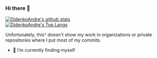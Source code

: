### Hi there 👋

[![DidenkoAndre's github stats](https://github-readme-stats.vercel.app/api?username=DidenkoAndre&count_private=true&show_icons=true&theme=dark&count_private=true)](https://github.com/DidenkoAndre)  
[![DidenkoAndre's Top Langs](https://github-readme-stats.vercel.app/api/top-langs/?username=DidenkoAndre&theme=dark&layout=compact&card_width=445)](https://github.com/DidenkoAndre)  

Unfortunately, this^ doesn't show my work in organizations or private repositories where I put most of my commits.
 
<!-- I am currently working on [AnotherCat/message-bot](https://github.com/AnotherCat/message-bot)
**DidenkoAndre/DidenkoAndre** is a ✨ _special_ ✨ repository because its `README.md` (this file) appears on your GitHub profile.
Here are some ideas to get you started:
[![DidenkoAndre's wakatime stats](https://github-readme-stats.vercel.app/api/wakatime?username=DidenkoAndre)](https://wakatime.com/@DidenkoAndre)  -->

- 🔭 I’m currently finding myself
